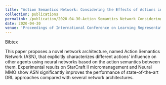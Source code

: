 ```yaml
---
title: "Action Semantics Network: Considering the Effects of Actions in Multiagent Systems"
collection: publications
permalink: /publication/2020-04-30-Action Semantics Network Considering the Effects of Actions in Multiagent Systems
date: 2020-04-30
venue: 'Proceedings of International Conference on Learning Representation (ICLR)'
---
```

[Bibtex](http://tianpeiyang.github.io/files/iclr_asn.bib)

This paper proposes a novel network architecture, named Action Semantics Network (ASN), that explicitly characterizes different actions' influence on other agents using neural networks based on the action semantics between them. Experimental results on StarCraft II micromanagement and Neural MMO show ASN significantly improves the performance of state-of-the-art DRL approaches compared with several network architectures. 
